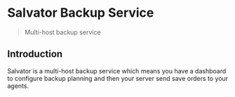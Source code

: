 # Salvator Backup Service

> Multi-host backup service

## Introduction
Salvator is a multi-host backup service which means you have a dashboard to configure backup planning and then your server send save orders to your agents.
